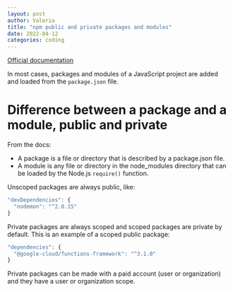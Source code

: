 ```yaml
---
layout: post
author: Valeria
title: "npm public and private packages and modules"
date: 2022-04-12
categories: coding
---
```


[Official documentation](https://docs.npmjs.com/packages-and-modules/introduction-to-packages-and-modules)

In most cases, packages and modules of a JavaScript project are added and loaded
from the `package.json` file.

# Difference between a package and a module, public and private

From the docs:
- A package is a file or directory that is described by a package.json file.
- A module is any file or directory in the node_modules directory that
can be loaded by the Node.js `require()` function.

Unscoped packages are always public, like:

```js
"devDependencies": {
  "nodemon": "^2.0.15"
}
```

Private packages are always scoped and scoped packages are private by default.
This is an example of a scoped public package:

```js
"dependencies": {
  "@google-cloud/functions-framework": "^3.1.0"
}
```

Private packages can be made with a paid account (user or organization)
and they have a user or organization scope.
